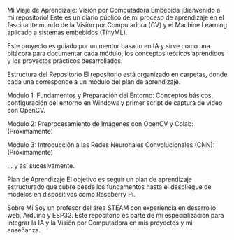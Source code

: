 Mi Viaje de Aprendizaje: Visión por Computadora Embebida
¡Bienvenido a mi repositorio! Este es un diario público de mi proceso de aprendizaje en el fascinante mundo de la Visión por Computadora (CV) y el Machine Learning aplicado a sistemas embebidos (TinyML).

Este proyecto es guiado por un mentor basado en IA y sirve como una bitácora para documentar cada módulo, los conceptos teóricos aprendidos y los proyectos prácticos desarrollados.

Estructura del Repositorio
El repositorio está organizado en carpetas, donde cada una corresponde a un módulo del plan de aprendizaje.

Módulo 1: Fundamentos y Preparación del Entorno: Conceptos básicos, configuración del entorno en Windows y primer script de captura de video con OpenCV.

Módulo 2: Preprocesamiento de Imágenes con OpenCV y Colab: (Próximamente)

Módulo 3: Introducción a las Redes Neuronales Convolucionales (CNN): (Próximamente)

... y así sucesivamente.

Plan de Aprendizaje
El objetivo es seguir un plan de aprendizaje estructurado que cubre desde los fundamentos hasta el despliegue de modelos en dispositivos como Raspberry Pi.

Sobre Mí
Soy un profesor del área STEAM con experiencia en desarrollo web, Arduino y ESP32. Este repositorio es parte de mi especialización para integrar la IA y la Visión por Computadora en mis proyectos y mi enseñanza.